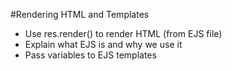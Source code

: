 
#Rendering HTML and Templates

* Use res.render() to render HTML (from EJS file)
* Explain what EJS is and why we use it
* Pass variables to EJS templates